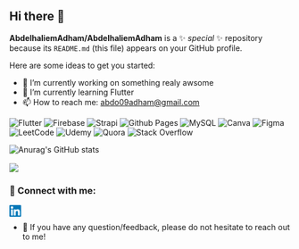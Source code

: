 ## Hi there 👋


**AbdelhaliemAdham/AbdelhaliemAdham** is a ✨ _special_ ✨ repository because its `README.md` (this file) appears on your GitHub profile.

Here are some ideas to get you started:

- 🔭 I’m currently working on something realy awsome
- 🌱 I’m currently learning Flutter 
- 📫 How to reach me: abdo09adham@gmail.com

![Flutter](https://img.shields.io/badge/Flutter-%2302569B.svg?style=for-the-badge&logo=Flutter&logoColor=white)
![Firebase](https://img.shields.io/badge/firebase-a08021?style=for-the-badge&logo=firebase&logoColor=ffcd34)
![Strapi](https://img.shields.io/badge/strapi-%232E7EEA.svg?style=for-the-badge&logo=strapi&logoColor=white)
![Github Pages](https://img.shields.io/badge/github%20pages-121013?style=for-the-badge&logo=github&logoColor=white)
![MySQL](https://img.shields.io/badge/mysql-4479A1.svg?style=for-the-badge&logo=mysql&logoColor=white)
![Canva](https://img.shields.io/badge/Canva-%2300C4CC.svg?style=for-the-badge&logo=Canva&logoColor=white)
![Figma](https://img.shields.io/badge/figma-%23F24E1E.svg?style=for-the-badge&logo=figma&logoColor=white)
![LeetCode](https://img.shields.io/badge/LeetCode-000000?style=for-the-badge&logo=LeetCode&logoColor=#d16c06)
![Udemy](https://img.shields.io/badge/Udemy-A435F0?style=for-the-badge&logo=Udemy&logoColor=white)
![Quora](https://img.shields.io/badge/Quora-%23B92B27.svg?style=for-the-badge&logo=Quora&logoColor=white)
![Stack Overflow](https://img.shields.io/badge/-Stackoverflow-FE7A16?style=for-the-badge&logo=stack-overflow&logoColor=white)


![Anurag's GitHub stats](https://github-readme-stats.vercel.app/api?username=AbdelhaliemAdham&show_icons=true)



<a href="https://github.com/anuraghazra/convoychat">
  <img height=200 align="center" src="https://github-readme-stats.vercel.app/api/top-langs?username=AbdelhaliemAdham&layout=compact&langs_count=8&card_width=320" />
</a>


### 🤝 Connect with me:

<a href="https://www.linkedin.com/in/abdelhaliem-elafandy-4485ab20b/"><img align="left" src="https://raw.githubusercontent.com/AbdelhaliemAdham/AbdelhaliemAdham/main/images/linkedin.svg" alt="Yu Shi | LinkedIn" width="21px"/></a>
</br>
- 💬 If you have any question/feedback, please do not hesitate to reach out to me!

